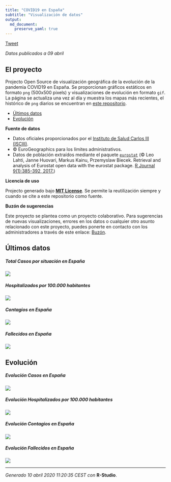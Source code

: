 ```yaml
---
title: "COVID19 en España"
subtitle: "Visualización de datos"
output: 
  md_document:
    preserve_yaml: true
---
```


<a href="https://twitter.com/share?ref_src=twsrc%5Etfw" class="twitter-share-button" data-size="large" data-url="https://dieghernan.github.io/COVID19/" data-via="dhernangomez" data-hashtags="COVID19España" data-show-count="true">Tweet</a>
<script async src="https://platform.twitter.com/widgets.js" charset="utf-8"></script>

*Datos publicados a 09 abril*

El proyecto
-----------

Projecto Open Source de visualización geográfica de la evolución de la
pandemia COVID19 en España. Se proporcionan gráficos estáticos en
formato `png` (500x500 pixels) y visualizaciones de evolución en formato
`gif`. La página se actualiza una vez al día y muestra los mapas más
recientes, el histórico de `png` diarios se encuentran en [este
repositorio](https://github.com/dieghernan/COVID19/tree/master/pngs).

-   [Últimos datos](#últimos-datos)
-   [Evolución](#evolución)

**Fuente de datos**

-   Datos oficiales proporcionados por el [Instituto de Salud Carlos III
    (ISCIII)](https://covid19.isciii.es/).
-   © EuroGeographics para los límites administrativos.
-   Datos de población extraídos mediante el paquete
    [`eurostat`](http://ropengov.github.io/eurostat) (© Leo Lahti, Janne
    Huovari, Markus Kainu, Przemyslaw Biecek. Retrieval and analysis of
    Eurostat open data with the eurostat package. [R Journal
    9(1):385-392, 2017.](https://journal.r-project.org/archive/2017/RJ-2017-019/index.html))

**Licencia de uso**

Projecto generado bajo [**MIT License**](./LICENSE). Se permite la
reutilización siempre y cuando se cite a este repositorio como fuente.

**Buzón de sugerencias**

Este proyecto se plantea como un proyecto colaborativo. Para sugerencias
de nuevas visualizaciones, errores en los datos o cualquier otro asunto
relacionado con este proyecto, puedes ponerte en contacto con los
administradores a través de este enlace:
[Buzón](https://github.com/dieghernan/COVID19/issues/new/choose).

Últimos datos
-------------

##### Total Casos por situación en España

![](./figs/CasosAct.png)

##### Hospitalizados por 100.000 habitantes

![](./figs/RatioHospAct.png)

##### Contagios en España

![](./figs/ContagiosAct.png)

##### Fallecidos en España

![](./figs/FallecidosAct.png)

Evolución
---------

##### Evolución Casos en España

![](./figs/Casos.gif)

##### Evolución Hospitalizados por 100.000 habitantes

![](./figs/RatioHosp.gif)

##### Evolución Contagios en España

![](./figs/Contagios.gif)

##### Evolución Fallecidos en España

![](./figs/Fallecidos.gif)

------------------------------------------------------------------------

*Generado 10 abril 2020 11:20:35 CEST con* **R-Studio**.
